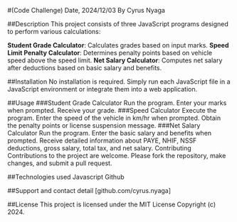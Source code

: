 #(Code Challenge)
Date, 2024/12/03
By Cyrus Nyaga

##Description
This project consists of three JavaScript programs designed to perform various calculations:

**Student Grade Calculator**: Calculates grades based on input marks.
**Speed Limit Penalty Calculator**: Determines penalty points based on vehicle speed above the speed limit.
**Net Salary Calculator**: Computes net salary after deductions based on basic salary and benefits.

##Installation
No installation is required. Simply run each JavaScript file in a JavaScript environment or integrate them into a web application.

##Usage
###Student Grade Calculator
Run the program.
Enter your marks when prompted.
Receive your grade.
###Speed Calculator
Execute the program.
Enter the speed of the vehicle in km/hr when prompted.
Obtain the penalty points or license suspension message.
###Net Salary Calculator
Run the program.
Enter the basic salary and benefits when prompted.
Receive detailed information about PAYE, NHIF, NSSF deductions, gross salary, total tax, and net salary.
Contributing
Contributions to the project are welcome. Please fork the repository, make changes, and submit a pull request.

##Technologies used
Javascript Github

##Support and contact detail
[github.com/cyrus.nyaga]

##License
This project is licensed under the MIT License Copyright (c) 2024.
